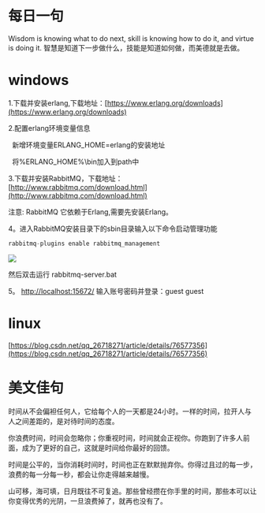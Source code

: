 # 每日一句
Wisdom is knowing what to do next, skill is knowing how to do it, and virtue is doing it. 
智慧是知道下一步做什么，技能是知道如何做，而美德就是去做。

# windows

1.下载并安装erlang,下载地址：[https://www.erlang.org/downloads](https://www.erlang.org/downloads)

2.配置erlang环境变量信息

  新增环境变量ERLANG_HOME=erlang的安装地址

  将%ERLANG_HOME%\bin加入到path中

3.下载并安装RabbitMQ，下载地址：[http://www.rabbitmq.com/download.html](http://www.rabbitmq.com/download.html)

注意: RabbitMQ 它依赖于Erlang,需要先安装Erlang。

4。进入RabbitMQ安装目录下的sbin目录输入以下命令启动管理功能

```Java
rabbitmq-plugins enable rabbitmq_management
```

![](https://www.ylcoder.top//upload/2022/1/image20220121074657352.png)

然后双击运行 rabbitmq-server.bat

5。 [http://localhost:15672/](http://localhost:15672/) 输入账号密码并登录：guest guest





# linux

[https://blog.csdn.net/qq_26718271/article/details/76577356](https://blog.csdn.net/qq_26718271/article/details/76577356)





# 美文佳句

时间从不会偏袒任何人，它给每个人的一天都是24小时。一样的时间，拉开人与人之间差距的，是对待时间的态度。

你浪费时间，时间会忽略你；你重视时间，时间就会正视你。你跑到了许多人前面，成为了更好的自己，这就是时间给你最好的回馈。

时间是公平的，当你消耗时间时，时间也正在默默抛弃你。你得过且过的每一步，浪费的每一分每一秒，都会让你走得越来越慢。

山可移，海可填，日月既往不可复追。那些曾经攒在你手里的时间，那些本可以让你变得优秀的光阴，一旦浪费掉了，就再也没有了。